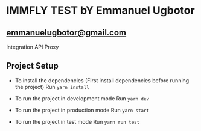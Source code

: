 # IMMFLY TEST bY Emmanuel Ugbotor 
## emmanuelugbotor@gmail.com

Integration API Proxy

## Project Setup
* To install the dependencies (First install dependencies before running the project)
  Run ```yarn install```

* To run the project in development mode
  Run ```yarn dev```

* To run the project in production mode
  Run ```yarn start```

* To run the project in test mode
  Run ```yarn run test```
